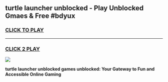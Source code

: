 
## turtle launcher unblocked - Play Unblocked Gmaes & Free #bdyux
<h3>
<a href="https://news.freeplayer.one?title=turtle_launcher_unblocked&ref=24F">CLICK TO PLAY</a></h3>
<hr>

<h3>
<a href="https://news.freeplayer.one?title=turtle_launcher_unblocked&ref=24F">CLICK 2 PLAY</a>
  
</h3>

<a href="https://news.freeplayer.one?title=turtle_launcher_unblocked&ref=24F/"><img src="https://clearcache.store/games.png"></a>


**turtle launcher unblocked games unblocked: Your Gateway to Fun and Accessible Online Gaming**
